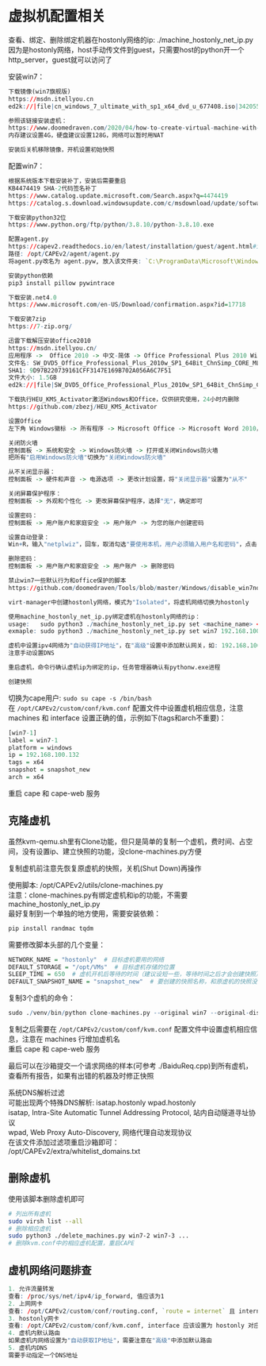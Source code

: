 # 虚拟机配置相关

查看、绑定、删除绑定机器在hostonly网络的ip: ./machine_hostonly_net_ip.py  
因为是hostonly网络，host手动传文件到guest，只需要host的python开一个http_server，guest就可以访问了  

安装win7：  
```r
下载镜像(win7旗舰版)
https://msdn.itellyou.cn
ed2k://|file|cn_windows_7_ultimate_with_sp1_x64_dvd_u_677408.iso|3420557312|B58548681854236C7939003B583A8078|/

参照该链接安装虚机：
https://www.doomedraven.com/2020/04/how-to-create-virtual-machine-with-virt.html
内存建议设置4G，硬盘建议设置128G，网络可以暂时用NAT

安装后关机移除镜像，开机设置初始快照
```

配置win7：  
```r
根据系统版本下载安装补丁，安装后需要重启
KB4474419 SHA-2代码签名补丁
https://www.catalog.update.microsoft.com/Search.aspx?q=4474419
https://catalog.s.download.windowsupdate.com/c/msdownload/update/software/secu/2019/09/windows6.1-kb4474419-v3-x64_b5614c6cea5cb4e198717789633dca16308ef79c.msu

下载安装python32位
https://www.python.org/ftp/python/3.8.10/python-3.8.10.exe

配置agent.py
https://capev2.readthedocs.io/en/latest/installation/guest/agent.html#installing-the-agent  
路径: /opt/CAPEv2/agent/agent.py
将agent.py改名为 agent.pyw, 放入该文件夹: `C:\ProgramData\Microsoft\Windows\Start Menu\Programs\StartUp`

安装python依赖
pip3 install pillow pywintrace

下载安装.net4.0
https://www.microsoft.com/en-US/Download/confirmation.aspx?id=17718

下载安装7zip
https://7-zip.org/

迅雷下载解压安装office2010
https://msdn.itellyou.cn/
应用程序 ->  Office 2010 -> 中文-简体 -> Office Professional Plus 2010 With SP1 VOL (x64) - (Chinese-Simplified)
文件名: SW_DVD5_Office_Professional_Plus_2010w_SP1_64Bit_ChnSimp_CORE_MLF_X17-76742.iso
SHA1: 9D97B220739161CFF3147E169B702A056A6C7F51
文件大小: 1.5GB
ed2k://|file|SW_DVD5_Office_Professional_Plus_2010w_SP1_64Bit_ChnSimp_CORE_MLF_X17-76742.iso|1612515328|032320121E0EE36D8F0C32EC89CA0AB9|/

下载执行HEU_KMS_Activator激活Windows和Office，仅供研究使用，24小时内删除
https://github.com/zbezj/HEU_KMS_Activator

设置Office
左下角 Windows徽标 -> 所有程序 -> Microsoft Office -> Microsoft Word 2010，弹出的"帮助保护和改进 Microsoft Office"，选择"请勿更改"

关闭防火墙
控制面板 -> 系统和安全 -> Windows防火墙 -> 打开或关闭Windows防火墙
把所有"启用Windows防火墙"切换为"关闭Windows防火墙"

从不关闭显示器：
控制面板 -> 硬件和声音 -> 电源选项 -> 更改计划设置，将"关闭显示器"设置为"从不"

关闭屏幕保护程序：
控制面板 -> 外观和个性化 -> 更改屏幕保护程序，选择"无"，确定即可

设置密码：
控制面板 -> 用户账户和家庭安全 -> 用户账户 -> 为您的账户创建密码

设置自动登录：
Win+R，输入"netplwiz"，回车，取消勾选"要使用本机，用户必须输入用户名和密码"，点击"应用"，输入密码生效

删除密码：
控制面板 -> 用户账户和家庭安全 -> 用户账户 -> 删除密码

禁止win7一些默认行为和office保护的脚本
https://github.com/doomedraven/Tools/blob/master/Windows/disable_win7noise.bat

virt-manager中创建hostonly网络，模式为"Isolated"，将虚机网络切换为hostonly

使用machine_hostonly_net_ip.py绑定虚机在hostonly网络的ip：
usage:   sudo python3 ./machine_hostonly_net_ip.py set <machine_name> <ip>
exmaple: sudo python3 ./machine_hostonly_net_ip.py set win7 192.168.100.131

虚机中设置ipv4网络为"自动获得IP地址"，在"高级"设置中添加默认网关，如: 192.168.100.1
注意手动设置DNS  

重启虚机，命令行确认虚机ip为绑定的ip，任务管理器确认有pythonw.exe进程

创建快照
```

切换为cape用户: `sudo su cape -s /bin/bash`  
在 `/opt/CAPEv2/custom/conf/kvm.conf` 配置文件中设置虚机相应信息，注意 machines 和 interface 设置正确的值，示例如下(tags和arch不重要)：  
```r
[win7-1]
label = win7-1
platform = windows
ip = 192.168.100.132                                                            
tags = x64 
snapshot = snapshot_new
arch = x64
```
重启 cape 和 cape-web 服务  


## 克隆虚机
虽然kvm-qemu.sh里有Clone功能，但只是简单的复制一个虚机，费时间、占空间，没有设置ip、建立快照的功能，没clone-machines.py方便  

复制虚机前注意先恢复原虚机的快照，关机(Shut Down)再操作  

使用脚本: /opt/CAPEv2/utils/clone-machines.py  
注意：clone-machines.py有绑定虚机和ip的功能，不需要machine_hostonly_net_ip.py  
最好复制到一个单独的地方使用，需要安装依赖：  
```r
pip install randmac tqdm
```

需要修改脚本头部的几个变量：  
```r
NETWORK_NAME = "hostonly"  # 目标虚机要用的网络
DEFAULT_STORAGE = "/opt/VMs"  # 目标虚机存储的位置
SLEEP_TIME = 650  # 虚机开机后等待的时间（建议设短一些，等待时间之后才会创建快照）
DEFAULT_SNAPSHOT_NAME = "snapshot_new"  # 要创建的快照名称，和原虚机的快照没有关系
```

复制3个虚机的命令：  
```r
sudo ./venv/bin/python clone-machines.py --original win7 --original-disk /opt/VMs/win7.qcow2 --prefix win7 --count 3 --count-offset 2 --ip 192.168.100.132
```

复制之后需要在 `/opt/CAPEv2/custom/conf/kvm.conf` 配置文件中设置虚机相应信息，注意在 machines 行增加虚机名  
重启 cape 和 cape-web 服务  

最后可以在沙箱提交一个请求网络的样本(可参考 ./BaiduReq.cpp)到所有虚机，查看所有报告，如果有出错的机器及时修正快照  

系统DNS解析过滤  
可能出现两个特殊DNS解析: isatap.hostonly wpad.hostonly  
isatap, Intra-Site Automatic Tunnel Addressing Protocol, 站内自动隧道寻址协议  
wpad, Web Proxy Auto-Discovery, 网络代理自动发现协议  
在该文件添加过滤项重启沙箱即可：  
/opt/CAPEv2/extra/whitelist_domains.txt  


## 删除虚机
使用该脚本删除虚机即可  
```bash
# 列出所有虚机
sudo virsh list --all
# 删除相应虚机
sudo python3 ./delete_machines.py win7-2 win7-3 ...
# 删除kvm.conf中的相应虚机配置，重启CAPE
```


## 虚机网络问题排查
```r
1. 允许流量转发
查看: /proc/sys/net/ipv4/ip_forward, 值应该为1
2. 上网网卡
查看: /opt/CAPEv2/custom/conf/routing.conf, `route = internet` 且 internet 变量应该设置为上网的网卡名称
3. hostonly网卡
查看: /opt/CAPEv2/custom/conf/kvm.conf, interface 应该设置为 hostonly 对应的网卡名称
4. 虚机内默认路由
如果虚机内网络设置为"自动获取IP地址"，需要注意在"高级"中添加默认路由
5. 虚机内DNS
需要手动指定一个DNS地址
```
